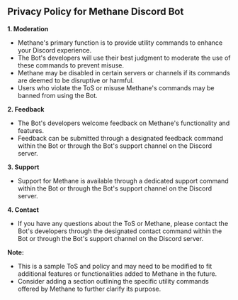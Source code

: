 ## Privacy Policy for Methane Discord Bot

**1. Moderation**

* Methane's primary function is to provide utility commands to enhance your Discord experience. 
* The Bot's developers will use their best judgment to moderate the use of these commands to prevent misuse.
* Methane may be disabled in certain servers or channels if its commands are deemed to be disruptive or harmful.
* Users who violate the ToS or misuse Methane's commands may be banned from using the Bot.

**2. Feedback**

* The Bot's developers welcome feedback on Methane's functionality and features.
* Feedback can be submitted through a designated feedback command within the Bot or through the Bot's support channel on the Discord server.

**3. Support**

* Support for Methane is available through a dedicated support command within the Bot or through the Bot's support channel on the Discord server.

**4. Contact**

* If you have any questions about the ToS or Methane, please contact the Bot's developers through the designated contact command within the Bot or through the Bot's support channel on the Discord server.

**Note:**

* This is a sample ToS and policy and may need to be modified to fit additional features or functionalities added to Methane in the future.
* Consider adding a section outlining the specific utility commands offered by Methane to further clarify its purpose.
